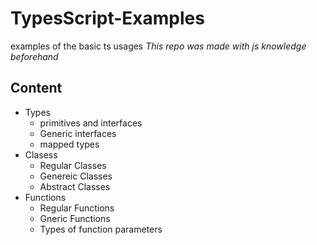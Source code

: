 # TypesScript-Examples
examples of the basic ts usages
*This repo was made with js knowledge beforehand*


## Content
* Types
  * primitives and interfaces
  * Generic interfaces
  * mapped types
* Clasess
  * Regular  Classes
  * Genereic Classes
  * Abstract Classes 
* Functions
  * Regular Functions
  * Gneric  Functions
  * Types of function parameters

